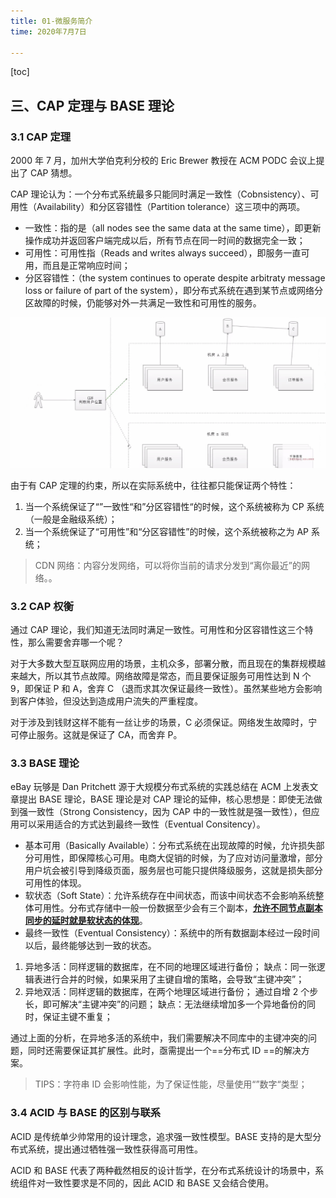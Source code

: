 ```yaml
---
title: 01-微服务简介
time: 2020年7月7日

---
```


[toc]



## 三、CAP 定理与 BASE 理论

### 3.1 CAP 定理

2000 年 7 月，加州大学伯克利分校的 Eric Brewer 教授在 ACM PODC 会议上提出了 CAP 猜想。

CAP 理论认为：一个分布式系统最多只能同时满足一致性（Cobnsistency）、可用性（Availability）和分区容错性（Partition tolerance）这三项中的两项。

- 一致性：指的是（all nodes see the same data at the same time），即更新操作成功并返回客户端完成以后，所有节点在同一时间的数据完全一致；
- 可用性：可用性指（Reads and writes always succeed），即服务一直可用，而且是正常响应时间；
- 分区容错性：（the system continues to operate despite arbitraty message loss or failure of part of the system），即分布式系统在遇到某节点或网络分区故障的时候，仍能够对外一共满足一致性和可用性的服务。



![image-20200707164431382](01-微服务简介.assets/image-20200707164431382.png)



由于有 CAP 定理的约束，所以在实际系统中，往往都只能保证两个特性：

1. 当一个系统保证了“”一致性“和”分区容错性“的时候，这个系统被称为 CP 系统（一般是金融级系统）；
2. 当一个系统保证了“可用性”和“分区容错性”的时候，这个系统被称之为 AP 系统；

> CDN 网络：内容分发网络，可以将你当前的请求分发到“离你最近”的网络。。



### 3.2 CAP 权衡

通过 CAP 理论，我们知道无法同时满足一致性。可用性和分区容错性这三个特性，那么需要舍弃哪一个呢？

对于大多数大型互联网应用的场景，主机众多，部署分散，而且现在的集群规模越来越大，所以其节点故障。网络故障是常态，而且要保证服务可用性达到 N 个 9，即保证 P 和 A，舍弃 C （退而求其次保证最终一致性）。虽然某些地方会影响到客户体验，但没达到造成用户流失的严重程度。

对于涉及到钱财这样不能有一丝让步的场景，C 必须保证。网络发生故障时，宁可停止服务。这就是保证了 CA，而舍弃 P。



### 3.3 BASE 理论

eBay 玩够是 Dan Pritchett 源于大规模分布式系统的实践总结在 ACM 上发表文章提出 BASE 理论，BASE 理论是对 CAP 理论的延伸，核心思想是：即使无法做到强一致性（Strong Consistency，因为 CAP 中的一致性就是强一致性），但应用可以采用适合的方式达到最终一致性（Eventual Consitency）。

- 基本可用（Basically Available）：分布式系统在出现故障的时候，允许损失部分可用性，即保障核心可用。电商大促销的时候，为了应对访问量激增，部分用户坑会被引导到降级页面，服务层也可能只提供降级服务，这就是损失部分可用性的体现。
- 软状态（Soft State）：允许系统存在中间状态，而该中间状态不会影响系统整体可用性。分布式存储中一般一份数据至少会有三个副本，**<u>允许不同节点副本同步的延时就是软状态的体现</u>**。
- 最终一致性（Eventual Consistency）：系统中的所有数据副本经过一段时间以后，最终能够达到一致的状态。



1. 异地多活：同样逻辑的数据库，在不同的地理区域进行备份；
   缺点：同一张逻辑表进行合并的时候，如果采用了主键自增的策略，会导致“主键冲突”；
2. 异地双活：同样逻辑的数据库，在两个地理区域进行备份；
   通过自增 2 个步长，即可解决“主键冲突”的问题；
   缺点：无法继续增加多一个异地备份的同时，保证主键不重复；

通过上面的分析，在异地多活的系统中，我们需要解决不同库中的主键冲突的问题，同时还需要保证其扩展性。此时，亟需提出一个==分布式 ID ==的解决方案。



> TIPS：字符串 ID 会影响性能，为了保证性能，尽量使用“”数字“类型；



### 3.4 ACID 与 BASE 的区别与联系

ACID 是传统单少帅常用的设计理念，追求强一致性模型。BASE 支持的是大型分布式系统，提出通过牺牲强一致性获得高可用性。

ACID 和 BASE 代表了两种截然相反的设计哲学，在分布式系统设计的场景中，系统组件对一致性要求是不同的，因此 ACID 和 BASE 又会结合使用。



